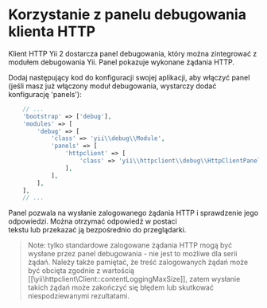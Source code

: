 Korzystanie z panelu debugowania klienta HTTP
=============================================

Klient HTTP Yii 2 dostarcza panel debugowania, który można zintegrować z modułem debugowania Yii. Panel pokazuje wykonane 
żądania HTTP.

Dodaj następujący kod do konfiguracji swojej aplikacji, aby włączyć panel (jeśli masz już włączony moduł debugowania, 
wystarczy dodać konfigurację 'panels'):

```php
    // ...
    'bootstrap' => ['debug'],
    'modules' => [
        'debug' => [
            'class' => 'yii\\debug\\Module',
            'panels' => [
                'httpclient' => [
                    'class' => 'yii\\httpclient\\debug\\HttpClientPanel',
                ],
            ],
        ],
    ],
    // ...
```

Panel pozwala na wysłanie zalogowanego żądania HTTP i sprawdzenie jego odpowiedzi. Można otrzymać odpowiedź w postaci  
tekstu lub przekazać ją bezpośrednio do przeglądarki.

> Note: tylko standardowe zalogowane żądania HTTP mogą być wysłane przez panel debugowania - nie jest to możliwe dla 
  serii żądań. Należy także pamiętać, że treść zalogowanych żądań może być obcięta zgodnie z wartością 
  [[\yii\httpclient\Client::contentLoggingMaxSize]], zatem wysłanie takich żądań może zakończyć się błędem lub skutkować 
  niespodziewanymi rezultatami.
